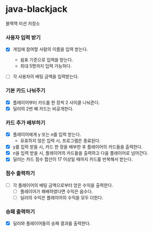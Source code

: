 # java-blackjack

블랙잭 미션 저장소

### 사용자 입력 받기

- [x] 게임에 참여할 사람의 이름을 입력 받는다.
    - 쉼표 기준으로 입력을 받는다.
    - 최대 5명까지 입력 가능하다.

- [ ] 각 사용자의 배팅 금액을 입력받는다.

### 기본 카드 나눠주기

- [x] 플레이어부터 카드를 한 장씩 2 사이클 나눠준다.
- [x] 딜러의 2번 째 카드는 비공개한다.

### 카드 추가 배부하기

- [x] 플레이어에게 y 또는 n를 입력 받는다.
    - 유효하지 않은 입력 시, 프로그램은 종료된다.
- [x] y를 입력 받을 시, 카드 한 장을 배부한 후 플레이어의 카드들을 출력한다.
- [x] n을 입력 받을 시, 플레이어의 카드들을 출력하고 다음 플레이어로 넘어간다.
- [x] 딜러는 카드 점수 합산이 17 이상일 때까지 카드를 반복해서 받는다.

### 점수 출력하기

- [ ] 각 플레이어의 배팅 금액으로부터 얻은 수익을 출력한다.
  - [ ] 플레이어가 패배하였다면 수익은 음수다.
  - [ ] 딜러의 수익은 플레이어의 수익을 모두 더한다.

### 승패 출력하기

- [x] 딜러와 플레이어들의 승패 결과를 출력한다.
